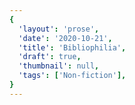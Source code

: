 ```yaml
---
{
  'layout': 'prose',
  'date': '2020-10-21',
  'title': 'Bibliophilia',
  'draft': true,
  'thumbnail': null,
  'tags': ['Non-fiction'],
}
---
```

